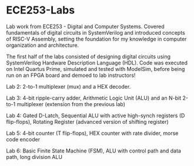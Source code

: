 # ECE253-Labs

Lab work from ECE253 - Digital and Computer Systems. Covered fundamentals of digital circuits in SystemVerilog and introduced concepts of RISC-V Assembly, setting the foundation for my knowledge in computer organization and architecture.

The first half of the labs consisted of designing digital circuits using SystemVerilog Hardware Description Language (HDL). Code was executed on Intel Quartus Prime, simulated and tested with ModelSim, before being run on an FPGA board and demoed to lab instructors!

Lab 2: 2-to-1 multiplexer (mux) and a HEX decoder.

Lab 3: 4-bit ripple-carry adder, Arithmetic Logic Unit (ALU) and an N-bit 2-to-1 multiplexer (extension from the previous lab)

Lab 4: Gated D-Latch, Sequential ALU with active high-synch registers (D flip-flops), Rotating Register (advanced version of shifting register)

Lab 5: 4-bit counter (T flip-flops), HEX counter with rate divider, morse code encoder

Lab 6: Basic Finite State Machine (FSM), ALU with control path and data path, long division ALU
